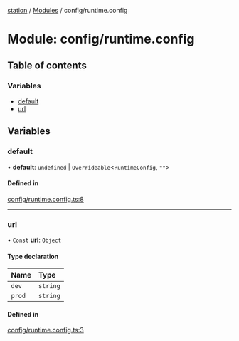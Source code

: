 [station](../README.md) / [Modules](../modules.md) / config/runtime.config

# Module: config/runtime.config

## Table of contents

### Variables

- [default](config_runtime_config.md#default)
- [url](config_runtime_config.md#url)

## Variables

### default

• **default**: `undefined` \| `Overrideable`<`RuntimeConfig`, ``""``\>

#### Defined in

[config/runtime.config.ts:8](https://github.com/kiotosi/station/blob/f3aa893/config/runtime.config.ts#L8)

___

### url

• `Const` **url**: `Object`

#### Type declaration

| Name | Type |
| :------ | :------ |
| `dev` | `string` |
| `prod` | `string` |

#### Defined in

[config/runtime.config.ts:3](https://github.com/kiotosi/station/blob/f3aa893/config/runtime.config.ts#L3)
